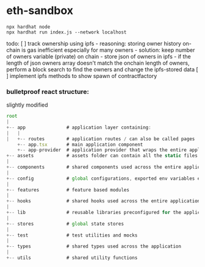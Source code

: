 # eth-sandbox

```shell
npx hardhat node
npx hardhat run index.js --network localhost
```

todo:
[ ] track ownership using ipfs - reasoning: storing owner history on-chain is gas inefficient especially for many owners - solution: keep number of owners variable (private) on chain - store json of owners in ipfs - if the length of json owners array doesn't match the onchain length of owners,
perform a block search to find the owners and change the ipfs-stored data
[ ] implement ipfs methods to show spawn of contractfactory

### bulletproof react structure:

slightly modified

```js
root
|
+-- app               # application layer containing:
|   |
|   +-- routes        # application routes / can also be called pages
    +-- app.tsx       # main application component
    +-- app-provider  # application provider that wraps the entire application with global providers
+-- assets            # assets folder can contain all the static files such as images, fonts, etc.
|
+-- components        # shared components used across the entire application
|
+-- config            # global configurations, exported env variables etc.
|
+-- features          # feature based modules
|
+-- hooks             # shared hooks used across the entire application
|
+-- lib               # reusable libraries preconfigured for the application
|
+-- stores            # global state stores
|
+-- test              # test utilities and mocks
|
+-- types             # shared types used across the application
|
+-- utils             # shared utility functions
```
